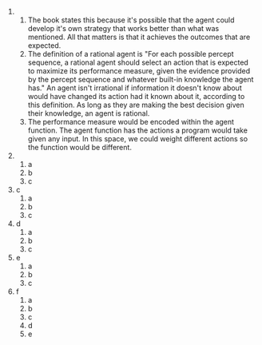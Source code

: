 1. 
	1. The book states this because it's possible that the agent could develop it's own strategy that works better than what was mentioned. All that matters is that it achieves the outcomes that are expected.
	2. The definition of a rational agent is "For each possible percept sequence, a rational agent should select an action that is expected to maximize its performance measure, given the evidence provided by the percept sequence and whatever built-in knowledge the agent has." An agent isn't irrational if information it doesn't know about would have changed its action had it known about it, according to this definition. As long as they are making the best decision given their knowledge, an agent is rational.
	3. The performance measure would be encoded within the agent function. The agent function has the actions a program would take given any input. In this space, we could weight different actions so the function would be different.
2. 
	1. a
	2. b
	3. c
3. c
	1. a
	2. b
	3. c
4. d
	1. a
	2. b
	3. c
5. e
	1. a
	2. b
	3. c
6. f
	1. a
	2. b
	3. c
	4. d
	5. e